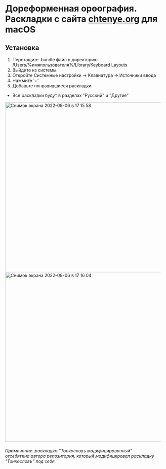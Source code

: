 # Дореформенная орѳография. Раскладки с сайта [chtenye.org](http://chtenye.org/dorev-keyboard.html) для macOS

## Установка 
1. Перетащите .bundle файл в директорию /Users/%имяпользователя%/Library/Keyboard Layouts
2. Выйдите из системы
3. Откройте Системные настройки -> Клавиатура -> Источники ввода
4. Нажмите '+'
5. Добавьте понравившиеся раскладки
* Все раскладки будут в разделах "Русский" и "Другие"

<img width="551" alt="Снимок экрана 2022-08-06 в 17 15 58" src="https://user-images.githubusercontent.com/22782502/183253110-20ea1ceb-3efb-4a9e-b799-147b802b9847.png">
<img width="551" alt="Снимок экрана 2022-08-06 в 17 16 04" src="https://user-images.githubusercontent.com/22782502/183253126-bd8d0621-cdb3-40ff-adae-6169f0716fa7.png">

###### Примечание: раскладка "Тонкословъ модифицированный" – отсебятина автора репозитория, который модифицировал раскладку "Тонкословъ" под себя.
